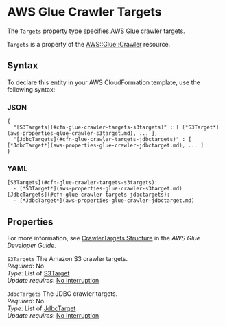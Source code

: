# AWS Glue Crawler Targets<a name="aws-properties-glue-crawler-targets"></a>

<a name="aws-properties-glue-crawler-targets-description"></a>The `Targets` property type specifies AWS Glue crawler targets\.

<a name="aws-properties-glue-crawler-targets-inheritance"></a> `Targets` is a property of the [AWS::Glue::Crawler](aws-resource-glue-crawler.md) resource\.

## Syntax<a name="aws-properties-glue-crawler-targets-syntax"></a>

To declare this entity in your AWS CloudFormation template, use the following syntax:

### JSON<a name="aws-properties-glue-crawler-targets-syntax.json"></a>

```
{
  "[S3Targets](#cfn-glue-crawler-targets-s3targets)" : [ [*S3Target*](aws-properties-glue-crawler-s3target.md), ... ],
  "[JdbcTargets](#cfn-glue-crawler-targets-jdbctargets)" : [ [*JdbcTarget*](aws-properties-glue-crawler-jdbctarget.md), ... ]
}
```

### YAML<a name="aws-properties-glue-crawler-targets-syntax.yaml"></a>

```
[S3Targets](#cfn-glue-crawler-targets-s3targets): 
  - [*S3Target*](aws-properties-glue-crawler-s3target.md)
[JdbcTargets](#cfn-glue-crawler-targets-jdbctargets): 
  - [*JdbcTarget*](aws-properties-glue-crawler-jdbctarget.md)
```

## Properties<a name="aws-properties-glue-crawler-targets-properties"></a>

For more information, see [CrawlerTargets Structure](https://docs.aws.amazon.com/glue/latest/dg/aws-glue-api-crawler-crawling.html#aws-glue-api-crawler-crawling-CrawlerTargets) in the *AWS Glue Developer Guide*\.

`S3Targets`  <a name="cfn-glue-crawler-targets-s3targets"></a>
The Amazon S3 crawler targets\.  
 *Required*: No  
 *Type*: List of [S3Target](aws-properties-glue-crawler-s3target.md)  
 *Update requires*: [No interruption](using-cfn-updating-stacks-update-behaviors.md#update-no-interrupt) 

`JdbcTargets`  <a name="cfn-glue-crawler-targets-jdbctargets"></a>
The JDBC crawler targets\.  
 *Required*: No  
 *Type*: List of [JdbcTarget](aws-properties-glue-crawler-jdbctarget.md)  
 *Update requires*: [No interruption](using-cfn-updating-stacks-update-behaviors.md#update-no-interrupt) 